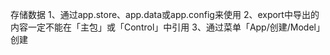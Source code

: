 存储数据
1、通过app.store、app.data或app.config来使用
2、export中导出的内容一定不能在「主包」或「Control」中引用
3、通过菜单「App/创建/Model」创建
